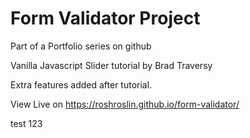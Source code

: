 # Form Validator Project

Part of a Portfolio series on github

Vanilla Javascript Slider tutorial by Brad Traversy

Extra features added after tutorial.

View Live on https://roshroslin.github.io/form-validator/

test 123
